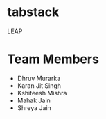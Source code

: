 # tabstack
LEAP

# Team Members 
+ Dhruv Murarka
+ Karan Jit Singh
+ Kshiteesh Mishra
+ Mahak Jain
+ Shreya Jain 
